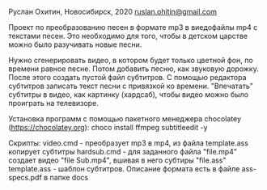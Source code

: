 Руслан Охитин, Новосибирск, 2020
ruslan.ohitin@gmail.com

Проект по преобразованию песен в формате mp3 в виедофайлы mp4 с текстами песен.
Это необходимо для того, чтобы в детском царстве можно было разучивать новые песни.

Нужно сгенерировать видео, в котором будет только цветной фон, по времени равное песне.
Потом добавить песню, как звуковую дорожку.
После этого создать пустой файл субтитров.
С помощью редактора субтитров записать текст песни с привязкой ко времени.
"Впечатать" субтитры в видео, как картинку (хардсаб), чтобы видео можно было проиграть на телевизоре.

Установка программ с помощью пакетного менеджера chocolatey (https://chocolatey.org):
choco install ffmpeg subtitleedit -y

Скрипты:
video.cmd - преобразует mp3 в mp4, из файла template.ass копирует субтитры 
hardsub.cmd - для заданного файла "file.mp4" создает видео "file Sub.mp4", вшивая в него субтиры "file.ass"
template.ass - шаблон субтитров. Описание формата есть в файле ass-specs.pdf в папке docs
